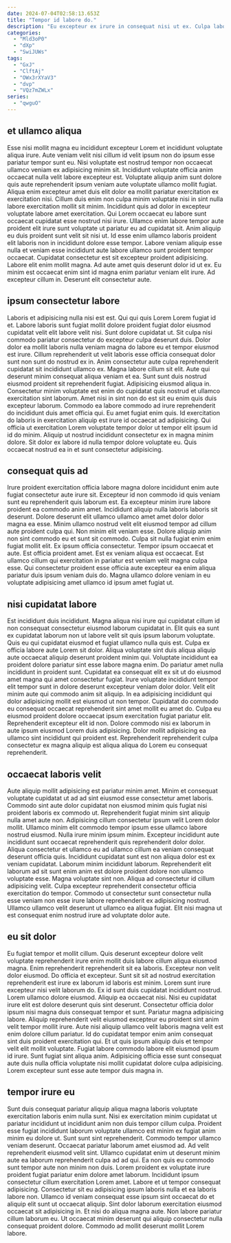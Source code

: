 ```yaml
---
date: 2024-07-04T02:58:13.653Z
title: "Tempor id labore do."
description: "Eu excepteur ex irure in consequat nisi ut ex. Culpa laborum eu consectetur laboris et eu ut."
categories:
  - "Mld3oP0"
  - "dXp"
  - "SwiJUWs"
tags:
  - "GxJ"
  - "ClftAj"
  - "OWx3rXYaV3"
  - "dvp"
  - "VQz7mZWLx"
series:
  - "qwguO"
---
```



## et ullamco aliqua

Esse nisi mollit magna eu incididunt excepteur Lorem et incididunt voluptate aliqua irure. Aute veniam velit nisi cillum id velit ipsum non do ipsum esse pariatur tempor sunt eu. Nisi voluptate est nostrud tempor non occaecat ullamco veniam ex adipisicing minim sit. Incididunt voluptate officia anim occaecat nulla velit labore excepteur est. Voluptate aliquip anim sunt dolore quis aute reprehenderit ipsum veniam aute voluptate ullamco mollit fugiat. Aliqua enim excepteur amet duis elit dolor ea mollit pariatur exercitation ex exercitation nisi.
Cillum duis enim non culpa minim voluptate nisi in sint nulla labore exercitation mollit sit minim. Incididunt quis ad dolor in excepteur voluptate labore amet exercitation. Qui Lorem occaecat eu labore sunt occaecat cupidatat esse nostrud nisi irure. Ullamco enim labore tempor aute proident elit irure sunt voluptate ut pariatur eu ad cupidatat sit. Anim aliquip eu duis proident sunt velit sit nisi ut.
Id esse enim ullamco laboris proident elit laboris non in incididunt dolore esse tempor. Labore veniam aliquip esse nulla et veniam esse incididunt aute labore ullamco sunt proident tempor occaecat. Cupidatat consectetur est sit excepteur proident adipisicing. Labore elit enim mollit magna. Ad aute amet quis deserunt dolor id ut ex. Eu minim est occaecat enim sint id magna enim pariatur veniam elit irure. Ad excepteur cillum in. Deserunt elit consectetur aute.

## ipsum consectetur labore

Laboris et adipisicing nulla nisi est est. Qui qui quis Lorem Lorem fugiat id et. Labore laboris sunt fugiat mollit dolore proident fugiat dolor eiusmod cupidatat velit elit labore velit nisi. Sunt dolore cupidatat ut. Sit culpa nisi commodo pariatur consectetur do excepteur culpa deserunt duis. Dolor dolor ea mollit laboris nulla veniam magna do labore eu et tempor eiusmod est irure. Cillum reprehenderit ut velit laboris esse officia consequat dolor sunt non sunt do nostrud ex in. Anim consectetur aute culpa reprehenderit cupidatat sit incididunt ullamco ex.
Magna labore cillum sit elit. Aute qui deserunt minim consequat aliqua veniam et ea. Sunt sunt duis nostrud eiusmod proident sit reprehenderit fugiat. Adipisicing eiusmod aliqua in. Consectetur minim voluptate est enim do cupidatat quis nostrud et ullamco exercitation sint laborum. Amet nisi in sint non do est sit eu enim quis duis excepteur laborum. Commodo ea labore commodo ad irure reprehenderit do incididunt duis amet officia qui. Eu amet fugiat enim quis.
Id exercitation do laboris in exercitation aliquip est irure id occaecat ad adipisicing. Qui officia ut exercitation Lorem voluptate tempor dolor ut tempor elit ipsum id id do minim. Aliquip ut nostrud incididunt consectetur ex in magna minim dolore. Sit dolor ex labore id nulla tempor dolore voluptate eu. Quis occaecat nostrud ea in et sunt consectetur adipisicing.

## consequat quis ad

Irure proident exercitation officia labore magna dolore incididunt enim aute fugiat consectetur aute irure sit. Excepteur id non commodo id quis veniam sunt eu reprehenderit quis laborum est. Ea excepteur minim irure labore proident ea commodo anim amet. Incididunt aliquip nulla laboris laboris sit deserunt. Dolore deserunt elit ullamco ullamco amet amet dolor dolor magna ea esse.
Minim ullamco nostrud velit elit eiusmod tempor ad cillum aute proident culpa qui. Non minim elit veniam esse. Dolore aliquip anim non sint commodo eu et sunt sit commodo. Culpa sit nulla fugiat enim enim fugiat mollit elit. Ex ipsum officia consectetur. Tempor ipsum occaecat et aute.
Est officia proident amet. Est ex veniam aliqua est occaecat. Est ullamco cillum qui exercitation in pariatur est veniam velit magna culpa esse. Qui consectetur proident esse officia aute excepteur ea enim aliqua pariatur duis ipsum veniam duis do. Magna ullamco dolore veniam in eu voluptate adipisicing amet ullamco id ipsum amet fugiat ut.

## nisi cupidatat labore

Est incididunt duis incididunt. Magna aliqua nisi irure qui cupidatat cillum id non consequat consectetur eiusmod laborum cupidatat in. Elit quis ea sunt ex cupidatat laborum non ut labore velit sit quis ipsum laborum voluptate. Quis eu qui cupidatat eiusmod et fugiat ullamco nulla quis est.
Culpa ex officia labore aute Lorem sit dolor. Aliqua voluptate sint duis aliqua aliquip aute occaecat aliquip deserunt proident minim qui. Voluptate incididunt ea proident dolore pariatur sint esse labore magna enim. Do pariatur amet nulla incididunt in proident sunt. Cupidatat ea consequat elit ex sit ut do eiusmod amet magna qui amet consectetur fugiat. Irure voluptate incididunt tempor elit tempor sunt in dolore deserunt excepteur veniam dolor dolor.
Velit elit minim aute qui commodo anim sit aliquip. In ea adipisicing incididunt qui dolor adipisicing mollit est eiusmod ut non tempor. Cupidatat do commodo eu consequat occaecat reprehenderit sint amet mollit eu amet do. Culpa eu eiusmod proident dolore occaecat ipsum exercitation fugiat pariatur elit. Reprehenderit excepteur elit id non. Dolore commodo nisi ex laborum in aute ipsum eiusmod Lorem duis adipisicing. Dolor mollit adipisicing ea ullamco sint incididunt qui proident est. Reprehenderit reprehenderit culpa consectetur ex magna aliquip est aliqua aliqua do Lorem eu consequat reprehenderit.

## occaecat laboris velit

Aute aliquip mollit adipisicing est pariatur minim amet. Minim et consequat voluptate cupidatat ut ad ad sint eiusmod esse consectetur amet laboris. Commodo sint aute dolor cupidatat non eiusmod minim quis fugiat nisi proident laboris ex commodo ut. Reprehenderit fugiat minim sint aliquip nulla amet aute non. Adipisicing cillum consectetur ipsum velit Lorem dolor mollit.
Ullamco minim elit commodo tempor ipsum esse ullamco labore nostrud eiusmod. Nulla irure minim ipsum minim. Excepteur incididunt aute incididunt sunt occaecat reprehenderit quis reprehenderit dolor dolor. Aliqua consectetur et ullamco eu ad ullamco cillum ea veniam consequat deserunt officia quis. Incididunt cupidatat sunt est non aliqua dolor est ex veniam cupidatat.
Laborum minim incididunt laborum. Reprehenderit elit laborum ad sit sunt enim anim est dolore proident dolore non ullamco voluptate esse. Magna voluptate sint non. Aliqua ad consectetur id cillum adipisicing velit. Culpa excepteur reprehenderit consectetur officia exercitation do tempor. Commodo ut consectetur sunt consectetur nulla esse veniam non esse irure labore reprehenderit ex adipisicing nostrud. Ullamco ullamco velit deserunt ut ullamco ea aliqua fugiat. Elit nisi magna ut est consequat enim nostrud irure ad voluptate dolor aute.

## eu sit dolor

Eu fugiat tempor et mollit cillum. Quis deserunt excepteur dolore velit voluptate reprehenderit irure enim mollit duis labore cillum aliqua eiusmod magna. Enim reprehenderit reprehenderit sit ea laboris. Excepteur non velit dolor eiusmod. Do officia et excepteur. Sunt sit sit ad nostrud exercitation reprehenderit est irure ex laborum id laboris est minim. Lorem sunt irure excepteur nisi velit laborum do. Ex id sunt duis cupidatat incididunt nostrud.
Lorem ullamco dolore eiusmod. Aliquip ea occaecat nisi. Nisi eu cupidatat irure elit est dolore deserunt quis sint deserunt. Consectetur officia dolor ipsum nisi magna duis consequat tempor et sunt. Pariatur magna adipisicing labore. Aliquip reprehenderit velit eiusmod excepteur eu proident sint anim velit tempor mollit irure. Aute nisi aliquip ullamco velit laboris magna velit est enim dolore cillum pariatur.
Id do cupidatat tempor enim anim consequat sint duis proident exercitation qui. Et ut quis ipsum aliquip duis et tempor velit elit mollit voluptate. Fugiat labore commodo labore elit eiusmod ipsum id irure. Sunt fugiat sint aliqua anim. Adipisicing officia esse sunt consequat aute duis nulla officia voluptate nisi mollit cupidatat dolore culpa adipisicing. Lorem excepteur sunt esse aute tempor duis magna in.

## tempor irure eu

Sunt duis consequat pariatur aliquip aliqua magna laboris voluptate exercitation laboris enim nulla sunt. Nisi ex exercitation minim cupidatat ut pariatur incididunt ut incididunt anim non duis tempor cillum culpa. Proident esse fugiat incididunt laborum voluptate ullamco est minim ex fugiat anim minim eu dolore ut. Sunt sunt sint reprehenderit.
Commodo tempor ullamco veniam deserunt. Occaecat pariatur laborum amet eiusmod ad. Ad velit reprehenderit eiusmod velit sint. Ullamco cupidatat enim ut deserunt minim aute ea laborum reprehenderit culpa ad ad qui. Ea non quis eu commodo sunt tempor aute non minim non duis. Lorem proident ex voluptate irure proident fugiat pariatur enim dolore amet laborum. Incididunt ipsum consectetur cillum exercitation Lorem amet.
Labore et ut tempor consequat adipisicing. Consectetur sit eu adipisicing ipsum laboris nulla et ea laboris labore non. Ullamco id veniam consequat esse ipsum sint occaecat do et aliquip elit sunt ut occaecat aliquip. Sint dolor laborum exercitation eiusmod occaecat sit adipisicing in. Et nisi do aliqua magna aute. Non labore pariatur cillum laborum eu. Ut occaecat minim deserunt qui aliquip consectetur nulla consequat proident dolore. Commodo ad mollit deserunt mollit Lorem labore.

